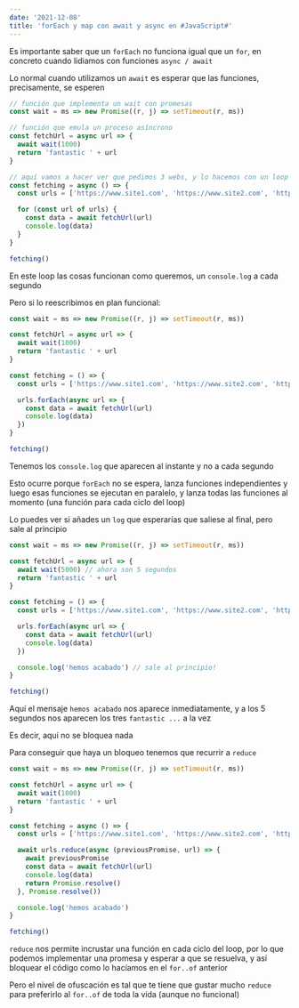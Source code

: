 ```yaml
---
date: '2021-12-08'
title: 'forEach y map con await y async en #JavaScript#'
---
```


Es importante saber que un `forEach` no funciona igual que un `for`, en concreto cuando lidiamos con funciones `async / await`

Lo normal cuando utilizamos un `await` es esperar que las funciones, precisamente, se esperen

```js
// función que implementa un wait con promesas
const wait = ms => new Promise((r, j) => setTimeout(r, ms))

// función que emula un proceso asíncrono
const fetchUrl = async url => {
  await wait(1000)
  return 'fantastic ' + url
}

// aquí vamos a hacer ver que pedimos 3 webs, y lo hacemos con un loop for .. of
const fetching = async () => {
  const urls = ['https://www.site1.com', 'https://www.site2.com', 'https://www.site3.com']

  for (const url of urls) {
    const data = await fetchUrl(url)
    console.log(data)
  }
}

fetching()
```

En este loop las cosas funcionan como queremos, un `console.log` a cada segundo

Pero si lo reescribimos en plan funcional:

```js
const wait = ms => new Promise((r, j) => setTimeout(r, ms))

const fetchUrl = async url => {
  await wait(1000)
  return 'fantastic ' + url
}

const fetching = () => {
  const urls = ['https://www.site1.com', 'https://www.site2.com', 'https://www.site3.com']

  urls.forEach(async url => {
    const data = await fetchUrl(url)
    console.log(data)
  })
}

fetching()
```

Tenemos los `console.log` que aparecen al instante y no a cada segundo

Esto ocurre porque `forEach` no se espera, lanza funciones independientes y luego esas funciones se ejecutan en paralelo, y lanza todas las funciones al momento (una función para cada ciclo del loop)

Lo puedes ver si añades un `log` que esperarías que saliese al final, pero sale al principio

```js
const wait = ms => new Promise((r, j) => setTimeout(r, ms))

const fetchUrl = async url => {
  await wait(5000) // ahora son 5 segundos
  return 'fantastic ' + url
}

const fetching = () => {
  const urls = ['https://www.site1.com', 'https://www.site2.com', 'https://www.site3.com']

  urls.forEach(async url => {
    const data = await fetchUrl(url)
    console.log(data)
  })

  console.log('hemos acabado') // sale al principio!
}

fetching()
```

Aquí el mensaje `hemos acabado` nos aparece inmediatamente, y a los 5 segundos nos aparecen los tres `fantastic ...` a la vez

Es decir, aquí no se bloquea nada

Para conseguir que haya un bloqueo tenemos que recurrir a `reduce`

```js
const wait = ms => new Promise((r, j) => setTimeout(r, ms))

const fetchUrl = async url => {
  await wait(1000)
  return 'fantastic ' + url
}

const fetching = async () => {
  const urls = ['https://www.site1.com', 'https://www.site2.com', 'https://www.site3.com']

  await urls.reduce(async (previousPromise, url) => {
    await previousPromise
    const data = await fetchUrl(url)
    console.log(data)
    return Promise.resolve()
  }, Promise.resolve())

  console.log('hemos acabado')
}

fetching()
```

`reduce` nos permite incrustar una función en cada ciclo del loop, por lo que podemos implementar una promesa y esperar a que se resuelva, y así bloquear el código como lo hacíamos en el `for..of` anterior

Pero el nivel de ofuscación es tal que te tiene que gustar mucho `reduce` para preferirlo al `for..of` de toda la vida (aunque no funcional)

